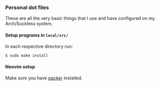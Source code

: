 ### Personal dot files
These are all the very basic things that I use and have configured on my Arch/Suckless system.

#### Setup programs in `local/src/`
In each respective directory run:
```bash
$ sudo make install
```

#### Neovim setup
Make sure you have [packer](https://github.com/wbthomason/packer.nvim#quickstart) installed.
